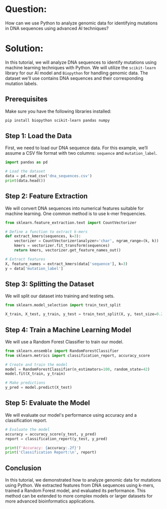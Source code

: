 # Question:
How can we use Python to analyze genomic data for identifying mutations in DNA sequences using advanced AI techniques?

# Solution:

In this tutorial, we will analyze DNA sequences to identify mutations using machine learning techniques with Python. We will utilize the `scikit-learn` library for our AI model and `Biopython` for handling genomic data. The dataset we'll use contains DNA sequences and their corresponding mutation labels.

## Prerequisites

Make sure you have the following libraries installed:
```bash
pip install biopython scikit-learn pandas numpy
```

## Step 1: Load the Data

First, we need to load our DNA sequence data. For this example, we’ll assume a CSV file format with two columns: `sequence` and `mutation_label`.

```python
import pandas as pd

# Load the dataset
data = pd.read_csv('dna_sequences.csv')
print(data.head())
```

## Step 2: Feature Extraction

We will convert DNA sequences into numerical features suitable for machine learning. One common method is to use k-mer frequencies.

```python
from sklearn.feature_extraction.text import CountVectorizer

# Define a function to extract k-mers
def extract_kmers(sequences, k=3):
    vectorizer = CountVectorizer(analyzer='char', ngram_range=(k, k))
    kmers = vectorizer.fit_transform(sequences)
    return kmers, vectorizer.get_feature_names_out()

# Extract features
X, feature_names = extract_kmers(data['sequence'], k=3)
y = data['mutation_label']
```

## Step 3: Splitting the Dataset

We will split our dataset into training and testing sets.

```python
from sklearn.model_selection import train_test_split

X_train, X_test, y_train, y_test = train_test_split(X, y, test_size=0.2, random_state=42)
```

## Step 4: Train a Machine Learning Model

We will use a Random Forest Classifier to train our model.

```python
from sklearn.ensemble import RandomForestClassifier
from sklearn.metrics import classification_report, accuracy_score

# Create and train the model
model = RandomForestClassifier(n_estimators=100, random_state=42)
model.fit(X_train, y_train)

# Make predictions
y_pred = model.predict(X_test)
```

## Step 5: Evaluate the Model

We will evaluate our model's performance using accuracy and a classification report.

```python
# Evaluate the model
accuracy = accuracy_score(y_test, y_pred)
report = classification_report(y_test, y_pred)

print(f'Accuracy: {accuracy:.2f}')
print('Classification Report:\n', report)
```

## Conclusion

In this tutorial, we demonstrated how to analyze genomic data for mutations using Python. We extracted features from DNA sequences using k-mers, trained a Random Forest model, and evaluated its performance. This method can be extended to more complex models or larger datasets for more advanced bioinformatics applications.